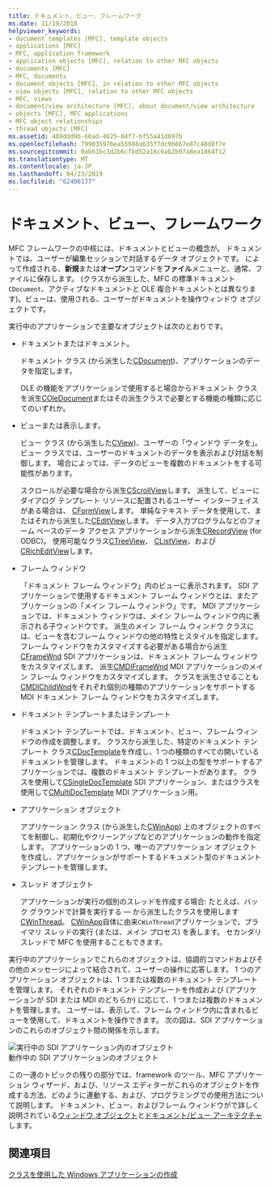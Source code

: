 ```yaml
---
title: ドキュメント、ビュー、フレームワーク
ms.date: 11/19/2018
helpviewer_keywords:
- document templates [MFC], template objects
- applications [MFC]
- MFC, application framework
- application objects [MFC], relation to other MFC objects
- documents [MFC]
- MFC, documents
- document objects [MFC], in relation to other MFC objects
- view objects [MFC], relation to other MFC objects
- MFC, views
- document/view architecture [MFC], about document/view architecture
- objects [MFC], MFC applications
- MFC object relationships
- thread objects [MFC]
ms.assetid: 409ddd9b-66ad-4625-84f7-bf55a41d697b
ms.openlocfilehash: 799035976ea55988a635f7dc9b667e87c48d8f7e
ms.sourcegitcommit: 0ab61bc3d2b6cfbd52a16c6ab2b97a8ea1864f12
ms.translationtype: MT
ms.contentlocale: ja-JP
ms.lasthandoff: 04/23/2019
ms.locfileid: "62406177"
---
```

# <a name="documents-views-and-the-framework"></a>ドキュメント、ビュー、フレームワーク

MFC フレームワークの中核には、ドキュメントとビューの概念が。 ドキュメントでは、ユーザーが編集セッションで対話するデータ オブジェクトです。 によって作成される、**新規**または**オープン**コマンドを**ファイル**メニューと、通常、ファイルに保存します。 (クラスから派生した、MFC の標準ドキュメント`CDocument`、アクティブなドキュメントと OLE 複合ドキュメントとは異なります)。ビューは、使用される、ユーザーがドキュメントを操作ウィンドウ オブジェクトです。

実行中のアプリケーションで主要なオブジェクトは次のとおりです。

- ドキュメントまたはドキュメント。

   ドキュメント クラス (から派生した[CDocument](../mfc/reference/cdocument-class.md))、アプリケーションのデータを指定します。

   OLE の機能をアプリケーションで使用すると場合からドキュメント クラスを派生[COleDocument](../mfc/reference/coledocument-class.md)またはその派生クラスで必要とする機能の種類に応じてのいずれか。

- ビューまたは表示します。

   ビュー クラス (から派生した[CView](../mfc/reference/cview-class.md))、ユーザーの「ウィンドウ データを」。 ビュー クラスでは、ユーザーのドキュメントのデータを表示および対話を制御します。 場合によっては、データのビューを複数のドキュメントをする可能性があります。

   スクロールが必要な場合から派生[CScrollView](../mfc/reference/cscrollview-class.md)します。 派生して、ビューにダイアログ テンプレート リソースに配置されるユーザー インターフェイスがある場合は、 [CFormView](../mfc/reference/cformview-class.md)します。 単純なテキスト データを使用して、またはそれから派生した[CEditView](../mfc/reference/ceditview-class.md)します。 データ入力プログラムなどのフォーム ベースのデータ アクセス アプリケーションから派生[CRecordView](../mfc/reference/crecordview-class.md) (for ODBC)。 使用可能なクラス[CTreeView](../mfc/reference/ctreeview-class.md)、 [CListView](../mfc/reference/clistview-class.md)、および[CRichEditView](../mfc/reference/cricheditview-class.md)します。

- フレーム ウィンドウ

   「ドキュメント フレーム ウィンドウ」内のビューに表示されます。 SDI アプリケーションで使用するドキュメント フレーム ウィンドウとは、またアプリケーションの「メイン フレーム ウィンドウ」です。 MDI アプリケーションでは、ドキュメント ウィンドウは、メイン フレーム ウィンドウ内に表示される子ウィンドウです。 派生のメイン フレーム ウィンドウ クラスには、ビューを含むフレーム ウィンドウの他の特性とスタイルを指定します。 フレーム ウィンドウをカスタマイズする必要がある場合から派生[CFrameWnd](../mfc/reference/cframewnd-class.md) SDI アプリケーションは、ドキュメント フレーム ウィンドウをカスタマイズします。 派生[CMDIFrameWnd](../mfc/reference/cmdiframewnd-class.md) MDI アプリケーションのメイン フレーム ウィンドウをカスタマイズします。 クラスを派生させることも[CMDIChildWnd](../mfc/reference/cmdichildwnd-class.md)をそれぞれ個別の種類のアプリケーションをサポートする MDI ドキュメント フレーム ウィンドウをカスタマイズします。

- ドキュメント テンプレートまたはテンプレート

   ドキュメント テンプレートでは、ドキュメント、ビュー、フレーム ウィンドウの作成を調整します。 クラスから派生した、特定のドキュメント テンプレート クラス[CDocTemplate](../mfc/reference/cdoctemplate-class.md)を作成し、1 つの種類のすべての開いているドキュメントを管理します。 ドキュメントの 1 つ以上の型をサポートするアプリケーションでは、複数のドキュメント テンプレートがあります。 クラスを使用して[CSingleDocTemplate](../mfc/reference/csingledoctemplate-class.md) SDI アプリケーション、またはクラスを使用して[CMultiDocTemplate](../mfc/reference/cmultidoctemplate-class.md) MDI アプリケーション用。

- アプリケーション オブジェクト

   アプリケーション クラス (から派生した[CWinApp](../mfc/reference/cwinapp-class.md)) 上のオブジェクトのすべてを制御し、初期化やクリーンアップなどのアプリケーションの動作を指定します。 アプリケーションの 1 つ、唯一のアプリケーション オブジェクトを作成し、アプリケーションがサポートするドキュメント型のドキュメント テンプレートを管理します。

- スレッド オブジェクト

   アプリケーションが実行の個別のスレッドを作成する場合: たとえば、バック グラウンドで計算を実行する — から派生したクラスを使用します[CWinThread](../mfc/reference/cwinthread-class.md)。 [CWinApp](../mfc/reference/cwinapp-class.md)自体に由来`CWinThread`アプリケーションで、プライマリ スレッドの実行 (または、メイン プロセス) を表します。 セカンダリ スレッドで MFC を使用することもできます。

実行中のアプリケーションでこれらのオブジェクトは、協調的コマンドおよびその他のメッセージによって結合されて、ユーザーの操作に応答します。 1 つのアプリケーション オブジェクトは、1 つまたは複数のドキュメント テンプレートを管理します。 それぞれのドキュメント テンプレートを作成および (アプリケーションが SDI または MDI のどちらか) に応じて、1 つまたは複数のドキュメントを管理します。 ユーザーは、表示して、フレーム ウィンドウ内に含まれるビューを使用して、ドキュメントを操作できます。 次の図は、SDI アプリケーションのこれらのオブジェクト間の関係を示します。

![実行中の SDI アプリケーション内のオブジェクト](../mfc/media/vc386v1.gif "中の実行中の SDI アプリケーション オブジェクト") <br/>
動作中の SDI アプリケーションのオブジェクト

この一連のトピックの残りの部分では、framework のツール、MFC アプリケーション ウィザード、および、リソース エディターがこれらのオブジェクトを作成する方法、どのように連動する、および、プログラミングでの使用方法について説明します。 ドキュメント、ビュー、およびフレーム ウィンドウがで詳しく説明されている[ウィンドウ オブジェクト](../mfc/window-objects.md)と[ドキュメント/ビュー アーキテクチャ](../mfc/document-view-architecture.md)します。

## <a name="see-also"></a>関連項目

[クラスを使用した Windows アプリケーションの作成](../mfc/using-the-classes-to-write-applications-for-windows.md)
